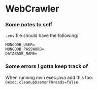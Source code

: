 # WebCrawler

### Some notes to self

`.env` file should have the following:

```
MONGODB_USER=
MONGODB_PASSWORD=
DATABASE_NAME=
```

### Some errors I gotta keep track of

When running mvn exec:java add this too: `Dexec.cleanupDaemonThreads=false`

